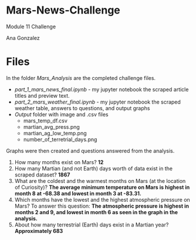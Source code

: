 # Mars-News-Challenge

Module 11 Challenge 

Ana Gonzalez

# **Files**

In the folder *Mars_Analysis* are the completed challenge files.

* *part_1_mars_news_final.ipynb* - my jupyter notebook the scraped article titles and preview text.
* *part_2_mars_weather_final.ipynb* - my jupyter notebook the scraped weather table, answers to questions, and output graphs
* *Output* folder with image and .csv files
    * mars_temp_df.csv
    * martian_avg_press.png
    * martian_ag_low_temp.png
    * number_of_terretrial_days.png

Graphs were then created and questions answered from the analysis.

1. How many months exist on Mars? **12**
2. How many Martian (and not Earth) days worth of data exist in the scraped dataset? **1867**
3. What are the coldest and the warmest months on Mars (at the location of Curiosity)? **The average minimum temperature on Mars is highest in month 8 at -68.38 and lowest in month 3 at -83.31.**
4. Which months have the lowest and the highest atmospheric pressure on Mars? To answer this question:
    **The atmospheric pressure is highest in months 2 and 9, and lowest in month 6 as seen in the graph in the analysis.**
5. About how many terrestrial (Earth) days exist in a Martian year? **Approximately 683**
